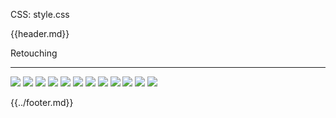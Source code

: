 CSS: style.css

{{header.md}}

Retouching

---

![](./images/retouching/1.png)
![](./images/retouching/2.png)
![](./images/retouching/3.jpg)
![](./images/retouching/4.jpg)
![](./images/retouching/5.jpg)
![](./images/retouching/6.jpg)
![](./images/retouching/7.jpg)
![](./images/retouching/8.png)
![](./images/retouching/9.png)
![](./images/retouching/10.png)
![](./images/retouching/11.jpg)
![](./images/retouching/12.jpg)

{{../footer.md}}
